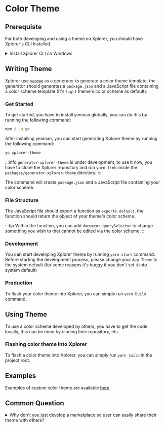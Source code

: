 # Color Theme

## Prerequiste

For both developing and using a theme on Xplorer, you should have Xplorer's CLI Installed.

<details>
<summary>
Install Xplorer CLI on Windows
</summary>

Firstly, you have to register the command into the system path.

1. Open the `System Properties` on Windows.
2. Click the `Environment Variables` button, it will pop up a window.
3. On the table, search for `Path` variable and click on it.
4. Click the `Edit` button, it will pop up a window.
5. Click the `New` button
6. Add `%USERPROFILE%\AppData\Local\Programs\xplorer`

</details>

## Writing Theme

Xplorer use [`yeoman`](https://yeoman.io/) as a generator to generate a color theme template, the generator should generates a `package.json` and a JavaScript file containing a color scheme template (It's `light` theme's color scheme as default).

### Get Started

To get started, you have to install yeoman globally, you can do this by running the following command:

```bash
npm i -g yo
```

After installing yeoman, you can start generating Xplorer theme by running the following command:

```bash
yo xplorer-theme
```

:::info `generator-xplorer-theme` is under development, to use it now, you have to clone the Xplorer repository and run `yarn link` inside the `packages/generator-xplorer-theme` directory. :::

The command will create `package.json` and a JavaScript file containing your color scheme.

### File Structure

The JavaScript file should export a function as `exports.default`, the function should return the object of your theme's color scheme.

:::tip Within the function, you can add `document.querySelector` to change something you wish to that cannot be edited via the color scheme. :::

### Development

You can start developing Xplorer theme by running `yarn start` command. Before starting the development process, please change your `App Theme` to the system default (for some reasons it's buggy if you don't set it into system default)

### Production

To flash your color theme into Xplorer, you can simply run `yarn build` command.

## Using Theme

To use a color scheme developed by others, you have to get the code locally, this can be done by cloning their repository, etc.

### Flashing color theme into Xplorer

To flash a color theme into Xplorer, you can simply run `yarn build` in the project root.

## Examples

Examples of custom color theme are available [here](https://github.com/kimlimjustin/xplorer/tree/master/packages/generator-xplorer-theme/example).

## Common Question

<details>
<summary>
Why don't you just develop a marketplace so user can easily share their theme with others?
</summary>

I can't afford to buy a server for developing marketplace xD, but will consider it in the future, if you want to sponsor/offer it, feel free to contact [me](mailto:kimlimjustin@gmail.com)

</details>
